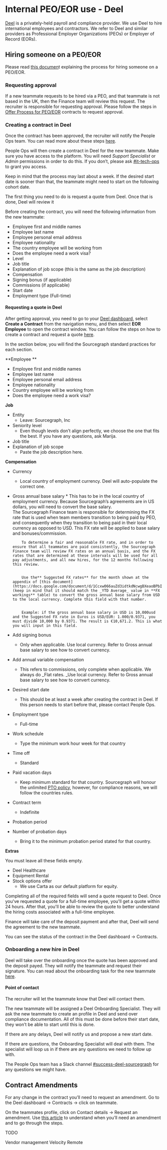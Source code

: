 # Internal PEO/EOR use - Deel

[Deel](https://www.deel.com/) is a privately-held payroll and compliance provider. We use Deel to hire international employees and contractors. We refer to Deel and similar providers as Professional Employer Organizations (PEOs) or Employer of Record (EORs).

## Hiring someone on a PEO/EOR

Please read [this documen](https://docs.google.com/presentation/d/1LIXOhvAmNjjiGV5oB0x3iRDrsjBkB0cbhSFGttCYCyo/edit#slide=id.g11848eed1f7_0_0)t explaining the process for hiring someone on a PEO/EOR.

### Requesting approval

If a new teammate requests to be hired via a PEO, and that teammate is not based in the UK, then the Finance team will review this request. The recruiter is responsible for requesting approval. Please follow the steps in [Offer Process for PEO/EOR](../../talent/process/extending_an_offer.md#offer-process-for-peoeor-contracts) contracts to request approval.

### Creating a contract in Deel

Once the contract has been approved, the recruiter will notify the People Ops team. You can read more about these steps [here](../../talent/process/after_the_offer.md#onboarding-process-for-peo-hires).

People Ops will then create a contract in Deel for the new teammate. Make sure you have access to the platform. You will need _Support Specialist_ or _Admin_ permissions in order to do this. If you don’t, please ask [#it-tech-ops](https://sourcegraph.slack.com/archives/C01CSS3TC75) to grant you access.

Keep in mind that the process may last about a week. If the desired start date is sooner than that, the teammate might need to start on the following cohort date.

The first thing you need to do is request a quote from Deel. Once that is done, Deel will review it

Before creating the contract, you will need the following information from the new teammate:

- Employee first and middle names
- Employee last name
- Employee personal email address
- Employee nationality
- The country employee will be working from
- Does the employee need a work visa?
- Level
- Job title
- Explanation of job scope (this is the same as the job description)
- Compensation
- Signing bonus (if applicable)
- Commissions (if applicable)
- Start date
- Employment type (Full-time)

#### Requesting a quote in Deel

After getting approval, you need to go to your [Deel dashboard](https://app.deel.com/), select **Create a Contract** from the navigation menu, and then select **EOR Employee** to open the contract window. You can follow the steps on how to create a contract and request a quote [here](https://help.letsdeel.com/hc/en-gb/articles/4407745374353-How-to-create-a-full-time-employee-contract).

In the section below, you will find the Sourcegraph standard practices for each section.

**Employee **

- Employee first and middle names
- Employee last name
- Employee personal email address
- Employee nationality
- Country employee will be working from
- Does the employee need a work visa?

**Job**

- Entity
  - Leave: Sourcegraph, Inc
- Seniority level
  - Even though levels don’t align perfectly, we choose the one that fits the best. If you have any questions, ask Marija.
- Job title
- Explanation of job scope
  - Paste the job description here.

**Compensation**

- Currency
  - Local country of employment currency. Deel will auto-populate the correct one.
- Gross annual base salary \* This has to be in the local country of employment currency. Because Sourcegraph’s agreements are in US dollars, you will need to convert the base salary. \
  The Sourcegraph Finance team is responsible for determining the FX rate that is used when team members transition to being paid by PEO, and consequently when they transition to being paid in their local currency as opposed to USD. This FX rate will be applied to base salary and bonuses/commission.

          To determine a fair and reasonable FX rate, and in order to ensure that all teammates are paid consistently, the Sourcegraph Finance team will review FX rates on an annual basis, and the FX rates that are determined at these intervals will be used for all pay adjustments, and all new hires, for the 12 months following this review.


          Use the** Suggested FX rates** for the month shown at the appendix of [this document](https://docs.google.com/document/d/1Ccxw066auZd3idtkdNcwgBXeaoBPbIQT48wNUVp1XdM/edit) (keep in mind that it should match the _YTD Average_ value in **FX workings** table) to convert the gross annual base salary from USD to the local currency. Complete this field with that number.


          Example: if the gross annual base salary in USD is 10,000usd and the Suggested FX rate in Euros is USD/EUR: 1.000/0.9371, you must divide 10,000 by 0.9371. The result is €10,671.2. This is what you will input in this field.

- Add signing bonus
  - Only when applicable. Use local currency. Refer to Gross annual base salary to see how to convert currency.
- Add annual variable compensation
  - This refers to commissions, only complete when applicable. We always do \_Flat rates. \_Use local currency. Refer to Gross annual base salary to see how to convert currency.
- Desired start date
  - This should be at least a week after creating the contract in Deel. If this person needs to start before that, please contact People Ops.
- Employment type
  - Full-time
- Work schedule
  - Type the minimum work hour week for that country
- Time off
  - Standard
- Paid vacation days
  - Keep minimum standard for that country. Sourcegraph will honour the unlimited [PTO policy](../../../../benefits-pay-perks/benefits-perks/time-off/index.md), however, for compliance reasons, we will follow the countries rules.
- Contract term
  - Indefinite
- Probation period
- Number of probation days
  - Bring it to the minimum probation period stated for that country.

**Extras**

You must leave all these fields empty.

- Deel Healthcare
- Equipment Rental
- Stock options offer
  - We use Carta as our default platform for equity.

Completing all of the required fields will send a quote request to Deel. Once you've requested a quote for a full-time employee, you'll get a quote within 24 hours. After that, you'll be able to review the quote to better understand the hiring costs associated with a full-time employee.

Finance will take care of the deposit payment and after that, Deel will send the agreement to the new teammate.

You can see the status of the contract in the Deel dashboard → Contracts.

### Onboarding a new hire in Deel

Deel will take over the onboarding once the quote has been approved and the deposit payed. They will notify the teammate and request their signature. You can read about the onboarding task for the new teammate [here](https://help.letsdeel.com/hc/en-gb/articles/4414311737745-What-will-my-onboarding-process-look-like-).

#### Point of contact

The recruiter will let the teammate know that Deel will contact them.

The new teammate will be assigned a Deel Onboarding Specialist. They will ask the new teammate to create an profile in Deel and send over compliance documentation. All of this must be done before their start date, they won’t be able to start until this is done.

If there are any delays, Deel will notify us and propose a new start date.

If there are questions, the Onboarding Specialist will deal with them. The specialist will loop us in if there are any questions we need to follow up with.

The People Ops team has a Slack channel [#success-deel-sourcegraph](https://sourcegraph.slack.com/archives/C032RRC7W73) for any questions we might have.

## Contract Amendments

For any change in the contract you’ll need to request an amendment. Go to the Deel dashboard → Contracts → click on teammate.

On the teammates profile, click on Contact details → Request an amendment. Use [this article](https://help.letsdeel.com/hc/en-gb/articles/4409044036369-How-do-I-amend-a-Full-Time-Employee-EOR-contract-) to understand when you’ll need an amendment and to go through the steps.

TODO

Vendor management
Velocity
Remote
